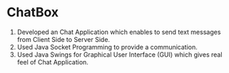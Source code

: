 # ChatBox
1. Developed an Chat Application which enables to send text messages from Client Side to Server Side. 
2. Used Java Socket Programming to provide a communication. 
3. Used Java Swings for Graphical User Interface (GUI) which gives real feel of Chat Application.
